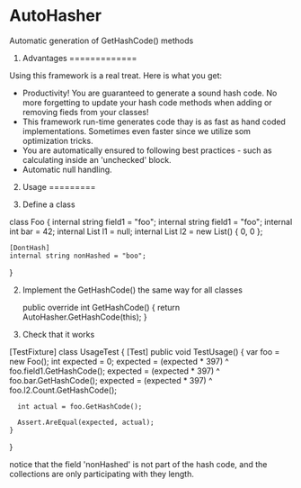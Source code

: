 AutoHasher
==========

Automatic generation of GetHashCode() methods


1. Advantages
=============

Using this framework is a real treat. Here is what you get:

* Productivity! You are guaranteed to generate a sound hash code. No more forgetting to update your hash code methods when adding or removing fieds from your classes!
* This framework run-time generates code thay is as fast as hand coded implementations. Sometimes even faster since we utilize som optimization tricks. 
* You are automatically ensured to following best practices - such as calculating inside an 'unchecked' block.
* Automatic null handling.


2. Usage
=========

1. Define a class

  class Foo
  {
    internal string field1 = "foo";
    internal string field1 = "foo";
    internal int bar = 42;
    internal List<int> l1 = null;
    internal List<int> l2 = new List<int>() { 0, 0 };

    [DontHash]
    internal string nonHashed = "boo";

  }
  
2. Implement the GetHashCode() the same way for all classes
    
    public override int GetHashCode()
    {
      return AutoHasher.GetHashCode(this);
    }
  

3. Check that it works

  [TestFixture]
  class UsageTest
  {
    [Test]
    public void TestUsage()
    {
      var foo = new Foo();
      int expected = 0;
      expected = (expected * 397) ^ foo.field1.GetHashCode();
      expected = (expected * 397) ^ foo.bar.GetHashCode();
      expected = (expected * 397) ^ foo.l2.Count.GetHashCode();
 
      int actual = foo.GetHashCode();
      
      Assert.AreEqual(expected, actual);
    }
  }

notice that the field 'nonHashed' is not part of the hash code, and the collections are only participating with they length.


